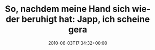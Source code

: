 ---
retweeted: false
source: <a href="http://twitter.com" rel="nofollow">Twitter Web Client</a>
entities:
  hashtags: []
  symbols: []
  user_mentions:
  - name: As I Lay Dying
    screen_name: ASILAYDYINGBAND
    indices:
    - '85'
    - '101'
    id_str: '37966715'
    id: '37966715'
  urls: []
display_text_range:
- '0'
- '132'
favorite_count: '0'
id_str: '15340550222'
truncated: false
retweet_count: '0'
id: '15340550222'
created_at: Thu Jun 03 17:34:32 +0000 2010
favorited: false
full_text: 'So, nachdem meine Hand sich wieder beruhigt hat: Japp, ich scheine gerade
  Jordan von [@ASILAYDYINGBAND](https://twitter.com/ASILAYDYINGBAND) die Hand geschüttelt
  zu haben.'
lang: de
tags:
- pesos/twitter
date: '2010-06-03T17:34:32+00:00'
src: https://twitter.com/bascht/status/15340550222
original_url: https://twitter.com/bascht/status/15340550222
type: twitter_tweet
text: 'So, nachdem meine Hand sich wieder beruhigt hat: Japp, ich scheine gerade Jordan
  von [@ASILAYDYINGBAND](https://twitter.com/ASILAYDYINGBAND) die Hand geschüttelt
  zu haben.'
title: 'So, nachdem meine Hand sich wieder beruhigt hat: Japp, ich scheine gera'

---